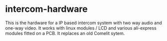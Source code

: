 # intercom-hardware
This is the hardware for a IP based intercom system with two way audio and one-way video.
It works with linux modules / LCD and various ali-express modules fitted on a PCB.
It replaces an old Comelit sytem. 
